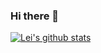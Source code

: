 ### Hi there 👋

<!--
**Lei Li 李磊**

Here are some ideas to get you started:

- 🔭 I'm currently working on Pre-trained Language Models.
- 🌱 I'm currently learning ...
- 👯 I'm looking to collaborate on ...
- 🤔 I'm looking for help with ...
- 💬 Ask me about ...
- 📫 How to reach me: send me an email.
- 😄 Pronouns: He/him
- ⚡ Fun fact: Love exploring all kinds of new and interesting things.
-->

[![Lei's github stats](https://github-readme-stats.vercel.app/api?username=lileipisces&show_icons=true)](https://github.com/lileipisces/github-readme-stats)
